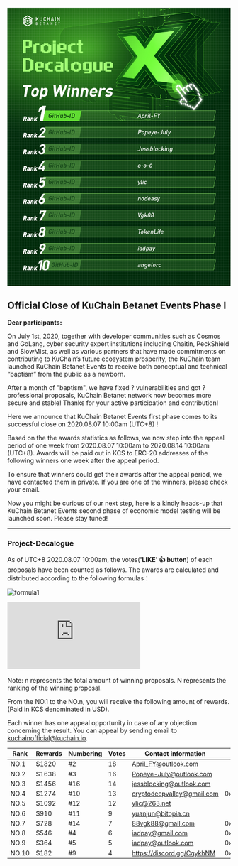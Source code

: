 ![projectDecalogueCloseCover](https://github.com/KuChainNetwork/Project-Decalogue/blob/master/imgs/projectDecalogueEndCover.jpg?raw=true)

## Official Close of KuChain Betanet Events Phase I



**Dear participants:**



On  July 1st, 2020, together with developer communities such as Cosmos and GoLang, cyber security expert institutions including Chaitin, PeckShield and SlowMist, as well as various partners that have made commitments on contributing to KuChain’s future ecosystem prosperity, the KuChain team launched KuChain Betanet Events to receive both conceptual and technical “baptism” from the public as a newborn.

After a month of "baptism", we have fixed ? vulnerabilities and got ? professional proposals, KuChain Betanet network now becomes more secure and stable! Thanks for your active participation and contribution!

Here we announce that KuChain Betanet Events first phase comes to its successful close on 2020.08.07 10:00am (UTC+8) !

Based on the the awards statistics as follows, we now step into the appeal period of one week from 2020.08.07 10:00am to 2020.08.14 10:00am (UTC+8). Awards will be paid out in KCS to ERC-20 addresses of the following winners one week after the appeal period.

To ensure that winners could get their awards after the appeal period, we have contacted them in private. If you are one of the winners, please check your email.

Now you might be curious of our next step, here is a kindly heads-up that KuChain Betanet Events second phase of economic model testing will be launched soon. Please stay tuned!





---

### Project-Decalogue

As of UTC+8 2020.08.07 10:00am, the votes(**'LIKE' 👍 button**) of each proposals have been counted as follows. The awards are calculated and distributed according to the following formulas：

![formula1](https://latex.codecogs.com/svg.latex?R%20=%2010000/\sum_{i=1}^{n}%20i;%20(n%20%3C=%2010))

![formula2](https://latex.codecogs.com/svg.latex?Rewards%20=%20(n-N+1)R;(n,N%3C=10))

Note: n represents the total amount of winning proposals. N represents the ranking of the winning proposal.

From the NO.1 to the NO.n, you will receive the following amount of rewards. (Paid in KCS denominated in USD).

Each winner has one appeal opportunity in case of any objection concerning the result. You can appeal by sending email to kuchainofficial@kuchain.io.

| Rank  | Rewards | Numbering | Votes | Contact information        | ERC-20 Address |
| ----- | ------- | --------- | ----- | -------------------------- | -------------- |
| NO.1  | $1820   | #2        | 18    | April_FY@outlook.com       |                |
| NO.2  | $1638   | #3        | 16    | Popeye-July@outlook.com    |                |
| NO.3  | $1456   | #16       | 14    | jessblocking@outlook.com   |                |
| NO.4  | $1274   | #10       | 13    | cryptodeepvalley@gmail.com | 0xCea5E66bec5193e5eC0b049a3Fe5d7Dd896fD480 |
| NO.5  | $1092   | #12       | 12    | ylic@263.net               |                |
| NO.6  | $910    | #11       | 9     | yuanjun@bitopia.cn         |                |
| NO.7  | $728    | #14       | 7     | 88vgk88@gmail.com          |  0xcf536828eb355c3cbc5e16703eb36270b661fc46  |
| NO.8  | $546    | #4        | 6     | iadpay@gmail.com           |  0x0A8bB6fBD7da8EF2bB3AD7c9edDcF221899fee2b  |
| NO.9  | $364    | #5        | 5     | iadpay@outlook.com         |  0x286E6a0E9f38bA368e6DBCBC4bBf5c3A6664f0ED |
| NO.10 | $182    | #9        | 4     | https://discord.gg/CgykhNM |  0xaf972929c8D468fE1169E6f67a8b39d4347d6Ea2 |


